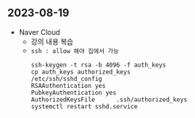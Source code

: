 ## 2023-08-19

- Naver Cloud    
  - 강의 내용 복습
  - `ssh : allow 해야 집에서 가능`  
      ```
      ssh-keygen -t rsa -b 4096 -f auth_keys
      cp auth_keys authorized_keys
      /etc/ssh/sshd_config
      RSAAuthentication yes
      PubkeyAuthentication yes
      AuthorizedKeysFile      .ssh/authorized_keys
      systemctl restart sshd.service
      ```
